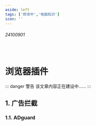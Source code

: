 ```yaml
---
aside: left
tags: ['修改中','电脑知识']
icon: ''
---
```

 
###### 24100901
 
<br/>

# 浏览器插件
 
::: danger <Badge type='warning'>警告</Badge>
该文章内容正在建设中......
:::
 

## 1. 广告拦截

### 1.1. ADguard 